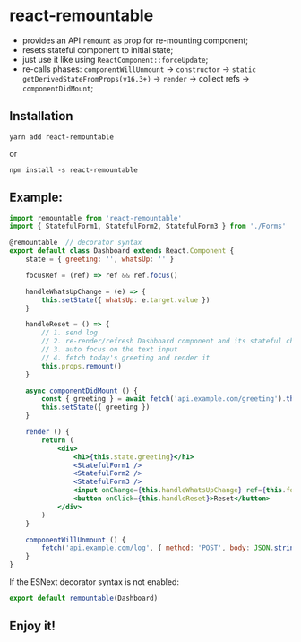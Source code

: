 # react-remountable

* provides an API `remount` as prop for re-mounting component;
* resets stateful component to initial state;
* just use it like using `ReactComponent::forceUpdate`;
* re-calls phases: `componentWillUnmount` -> `constructor` -> `static getDerivedStateFromProps(v16.3+)` -> `render` -> collect refs ->  `componentDidMount`;

## Installation

```
yarn add react-remountable
```

or

```
npm install -s react-remountable
```

## Example:

```jsx
import remountable from 'react-remountable'
import { StatefulForm1, StatefulForm2, StatefulForm3 } from './Forms'

@remountable  // decorator syntax
export default class Dashboard extends React.Component {
    state = { greeting: '', whatsUp: '' }

    focusRef = (ref) => ref && ref.focus()

    handleWhatsUpChange = (e) => {
        this.setState({ whatsUp: e.target.value })
    }

    handleReset = () => {
        // 1. send log
        // 2. re-render/refresh Dashboard component and its stateful children components
        // 3. auto focus on the text input
        // 4. fetch today's greeting and render it
        this.props.remount()
    }

    async componentDidMount () {
        const { greeting } = await fetch('api.example.com/greeting').then(response.json())
        this.setState({ greeting })
    }

    render () {
        return (
            <div>
                <h1>{this.state.greeting}</h1>
                <StatefulForm1 />
                <StatefulForm2 />
                <StatefulForm3 />
                <input onChange={this.handleWhatsUpChange} ref={this.focusRef} />
                <button onClick={this.handleReset}>Reset</button>
            </div>
        )
    }

    componentWillUnmount () {
        fetch('api.example.com/log', { method: 'POST', body: JSON.stringify({ action: 'reset'}) })
    }
}
```

If the ESNext decorator syntax is not enabled:

```js
export default remountable(Dashboard)
```

## Enjoy it!
